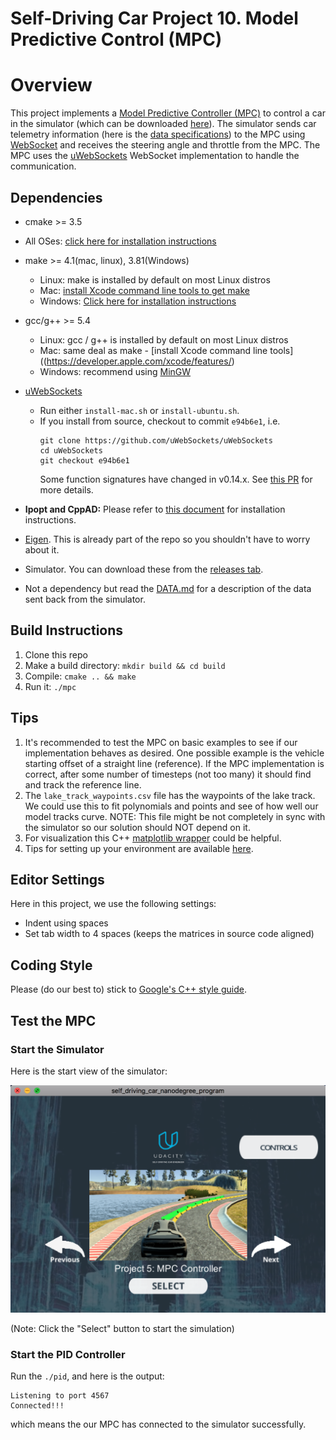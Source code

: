 # Self-Driving Car Project 10. Model Predictive Control (MPC)

# Overview

This project implements a [Model Predictive Controller (MPC)](https://en.wikipedia.org/wiki/Model_predictive_control) to control a car in the simulator (which can be downloaded [here](https://github.com/udacity/self-driving-car-sim/releases)). The simulator sends car telemetry information (here is the [data specifications](./DATA.md)) to the MPC using [WebSocket](https://en.wikipedia.org/wiki/WebSocket) and receives the steering angle and throttle from the MPC. The MPC uses the [uWebSockets](https://github.com/uNetworking/uWebSockets) WebSocket implementation to handle the communication.

## Dependencies

* cmake >= 3.5
 * All OSes: [click here for installation instructions](https://cmake.org/install/)
* make >= 4.1(mac, linux), 3.81(Windows)
  * Linux: make is installed by default on most Linux distros
  * Mac: [install Xcode command line tools to get make](https://developer.apple.com/xcode/features/)
  * Windows: [Click here for installation instructions](http://gnuwin32.sourceforge.net/packages/make.htm)
* gcc/g++ >= 5.4
  * Linux: gcc / g++ is installed by default on most Linux distros
  * Mac: same deal as make - [install Xcode command line tools]((https://developer.apple.com/xcode/features/)
  * Windows: recommend using [MinGW](http://www.mingw.org/)
* [uWebSockets](https://github.com/uWebSockets/uWebSockets)
  * Run either `install-mac.sh` or `install-ubuntu.sh`.
  * If you install from source, checkout to commit `e94b6e1`, i.e.
    ```
    git clone https://github.com/uWebSockets/uWebSockets
    cd uWebSockets
    git checkout e94b6e1
    ```
    Some function signatures have changed in v0.14.x. See [this PR](https://github.com/udacity/CarND-MPC-Project/pull/3) for more details.

* **Ipopt and CppAD:** Please refer to [this document](https://github.com/udacity/CarND-MPC-Project/blob/master/install_Ipopt_CppAD.md) for installation instructions.
* [Eigen](http://eigen.tuxfamily.org/index.php?title=Main_Page). This is already part of the repo so you shouldn't have to worry about it.
* Simulator. You can download these from the [releases tab](https://github.com/udacity/self-driving-car-sim/releases).
* Not a dependency but read the [DATA.md](./DATA.md) for a description of the data sent back from the simulator.

## Build Instructions

1. Clone this repo
2. Make a build directory: `mkdir build && cd build`
3. Compile: `cmake .. && make`
4. Run it: `./mpc`

## Tips

1. It's recommended to test the MPC on basic examples to see if our implementation behaves as desired. One possible example
is the vehicle starting offset of a straight line (reference). If the MPC implementation is correct, after some number of timesteps
(not too many) it should find and track the reference line.
2. The `lake_track_waypoints.csv` file has the waypoints of the lake track. We could use this to fit polynomials and points and see of how well our model tracks curve. NOTE: This file might be not completely in sync with the simulator so our solution should NOT depend on it.
3. For visualization this C++ [matplotlib wrapper](https://github.com/lava/matplotlib-cpp) could be helpful.
4. Tips for setting up your environment are available [here](https://classroom.udacity.com/nanodegrees/nd013/parts/40f38239-66b6-46ec-ae68-03afd8a601c8/modules/0949fca6-b379-42af-a919-ee50aa304e6a/lessons/f758c44c-5e40-4e01-93b5-1a82aa4e044f/concepts/23d376c7-0195-4276-bdf0-e02f1f3c665d).

## Editor Settings

Here in this project, we use the following settings:
* Indent using spaces
* Set tab width to 4 spaces (keeps the matrices in source code aligned)

## Coding Style

Please (do our best to) stick to [Google's C++ style guide](https://google.github.io/styleguide/cppguide.html).

## Test the MPC

### Start the Simulator

Here is the start view of the simulator:

![Start View of the Simulator](README-images/start.png)

(Note: Click the "Select" button to start the simulation)

### Start the PID Controller

Run the `./pid`, and here is the output:
```
Listening to port 4567
Connected!!!
```

which means the our MPC has connected to the simulator successfully.
